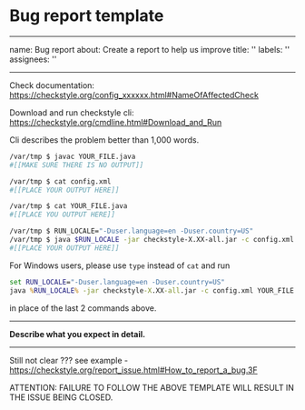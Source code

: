 # Bug report template

---
name: Bug report
about: Create a report to help us improve
title: ''
labels: ''
assignees: ''

---

Check documentation: https://checkstyle.org/config_xxxxxx.html#NameOfAffectedCheck

Download and run checkstyle cli: https://checkstyle.org/cmdline.html#Download_and_Run

Cli describes the problem better than 1,000 words.

```bash
/var/tmp $ javac YOUR_FILE.java
#[[MAKE SURE THERE IS NO OUTPUT]]

/var/tmp $ cat config.xml
#[[PLACE YOUR OUTPUT HERE]]

/var/tmp $ cat YOUR_FILE.java
#[[PLACE YOU OUTPUT HERE]]

/var/tmp $ RUN_LOCALE="-Duser.language=en -Duser.country=US"
/var/tmp $ java $RUN_LOCALE -jar checkstyle-X.XX-all.jar -c config.xml YOUR_FILE.java
#[[PLACE YOUR OUTPUT HERE]]
```

For Windows users, please use `type` instead of `cat` and run

```cmd
set RUN_LOCALE="-Duser.language=en -Duser.country=US"
java %RUN_LOCALE% -jar checkstyle-X.XX-all.jar -c config.xml YOUR_FILE.java
```

in place of the last 2 commands above.

---

**Describe what you expect in detail.**

---

Still not clear ???
see example - https://checkstyle.org/report_issue.html#How_to_report_a_bug.3F

ATTENTION: FAILURE TO FOLLOW THE ABOVE TEMPLATE WILL RESULT IN THE ISSUE BEING CLOSED.
